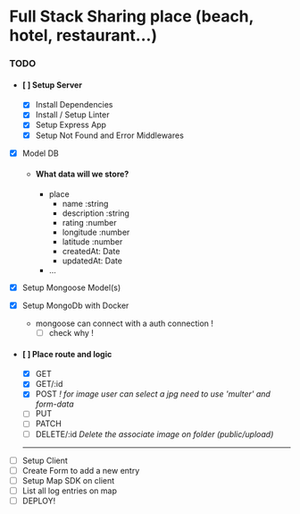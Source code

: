 # Full Stack Sharing place (beach, hotel, restaurant...)

### TODO

- #### [ ] Setup Server
  - [x] Install Dependencies
  - [x] Install / Setup Linter
  - [x] Setup Express App
  - [x] Setup Not Found and Error Middlewares
- [x] Model DB

  - #### What data will we store?
    - place
      - name :string
      - description :string
      - rating :number
      - longitude :number
      - latitude :number
      - createdAt: Date
      - updatedAt: Date
    - ...

- [x] Setup Mongoose Model(s)
- [x] Setup MongoDb with Docker

  - mongoose can connect with a auth connection !
    - [ ] check why !

- #### [ ] Place route and logic

  - [x] GET
  - [x] GET/:id
  - [x] POST _! for image user can select a jpg need to use 'multer' and form-data_
  - [ ] PUT
  - [ ] PATCH
  - [ ] DELETE/:id _Delete the associate image on folder (public/upload)_

  ***

- [ ] Setup Client
- [ ] Create Form to add a new entry
- [ ] Setup Map SDK on client
- [ ] List all log entries on map
- [ ] DEPLOY!
